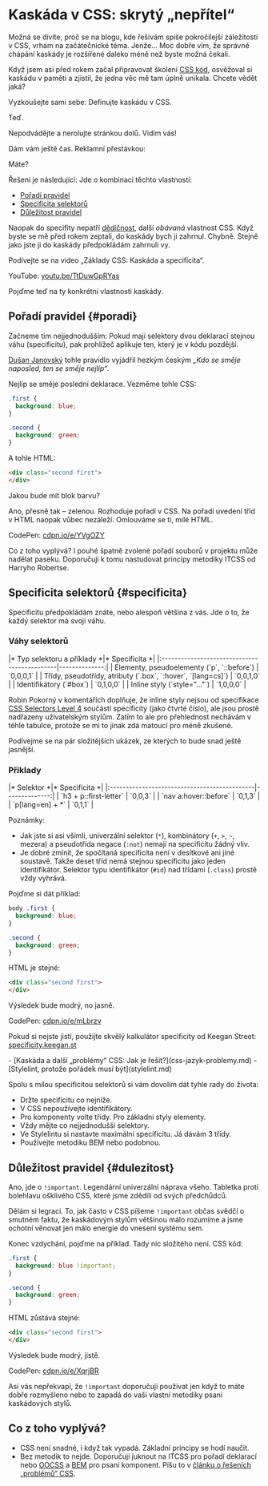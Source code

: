 # Kaskáda v CSS: skrytý „nepřítel“

Možná se divíte, proč se na blogu, kde řešívám spíše pokročilejší záležitosti v CSS, vrhám na začátečnické téma. Jenže… Moc dobře vím, že správné chápání kaskády je rozšířené daleko méně než byste možná čekali.

Když jsem asi před rokem začal připravovat školení [CSS kód](https://www.vzhurudolu.cz/kurzy/css-kod), osvěžoval si kaskádu v paměti a zjistil, že jedna věc mě tam úplně unikala. Chcete vědět jaká?

Vyzkoušejte sami sebe: Definujte kaskádu v CSS.

Teď.

Nepodvádějte a nerolujte stránkou dolů. Vidím vás!

Dám vám ještě čas. Reklamní přestávkou:

<!-- AdSnippet -->

Máte?

Řešení je následující: Jde o kombinaci těchto vlastností:

- [Pořadí pravidel](#poradi)
- [Specificita selektorů](#specificita)
- [Důležitost pravidel](#dulezitost)

Naopak do specifity nepatří [dědičnost](css-dedicnost.md), další *obávaná* vlastnost CSS. Když byste se mě před rokem zeptali, do kaskády bych ji zahrnul. Chybně. Stejně jako jste ji do kaskády předpokládám zahrnuli vy.

Podívejte se na video „Základy CSS: Kaskáda a specificita“.

YouTube: [youtu.be/TtDuwGpRYas](https://www.youtube.com/watch?v=TtDuwGpRYas)

Pojďme teď na ty konkrétní vlastnosti kaskády.

## Pořadí pravidel {#poradi}

Začneme tím nejjednodušším: Pokud mají selektory dvou deklarací stejnou váhu (specificitu), pak prohlížeč aplikuje ten, který je v kódu pozdější.

[Dušan Janovský](https://www.jakpsatweb.cz/css/css-kaskadovani.html) tohle pravidlo vyjádřil hezkým českým *„Kdo se směje naposled, ten se směje nejlíp“*.

Nejlíp se směje poslední deklarace. Vezměme tohle CSS:

```css
.first {
  background: blue;
}

.second {
  background: green;
}
```

A tohle HTML:

```html
<div class="second first">
</div>
```

Jakou bude mít blok barvu?

Ano, přesně tak – zelenou. Rozhoduje pořadí v CSS. Na pořadí uvedení tříd v HTML naopak vůbec nezáleží. Omlouváme se ti, milé HTML.

CodePen: [cdpn.io/e/YVgOZY](https://codepen.io/machal/pen/YVgOZY?editors=0100)

Co z toho vyplývá? I pouhé špatně zvolené pořadí souborů v projektu může nadělat paseku. Doporučuji k tomu nastudovat principy metodiky ITCSS od Harryho Robertse.

## Specificita selektorů {#specificita}

Specificitu předpokládám znáte, nebo alespoň většina z vás. Jde o to, že každý selektor má svoji váhu.

### Váhy selektorů

<div class="rwd-scrollable"  markdown="1">
|* Typ selektoru a příklady                   *|* Specificita *|
|:---------------------------------------------|--------------:|
| Elementy, pseudoelementy (`p`, `::before`)   |     `0,0,0,1` |
| Třídy, pseudotřídy, atributy (`.box`, `:hover`, `[lang=cs]`)   |     `0,0,1,0` |
| Identifikátory (`#box`)                      |     `0,1,0,0` |
| Inline styly (`style="…"`)                   |     `1,0,0,0` |
</div>

Robin Pokorný v komentářích doplňuje, že inline styly nejsou od specifikace [CSS Selectors Level 4](https://www.w3.org/TR/selectors/#specificity) součástí specificity (jako čtvrté číslo), ale jsou prostě nadřazeny uživatelským stylům. Zatím to ale pro přehlednost nechávám v téhle tabulce, protože se mi to jinak zdá matoucí pro méně zkušené.

<!-- AdSnippet -->

Podívejme se na pár složitějších ukázek, ze kterých to bude snad ještě jasnější.

### Příklady

<div class="rwd-scrollable"  markdown="1">
|* Selektor                                   *|* Specificita *|
|:---------------------------------------------|--------------:|
| `h3 + p::first-letter`                       |       `0,0,3` |
| `nav a:hover::before`                        |       `0,1,3` |
| `p[lang=en] + *`                             |       `0,1,1` |
</div>

Poznámky:

- Jak jste si asi všimli, univerzální selektor (`*`), kombinátory (`+`, `>`, `~`, mezera) a pseudotřída negace (`:not`) nemají na specificitu žádný vliv.
- Je dobré zmínit, že spočítaná specificita není v desítkové ani jiné soustavě. Takže deset tříd nemá stejnou specificitu jako jeden identifikátor. Selektor typu identifikátor (`#id`) nad třídami (`.class`) prostě vždy vyhrává.

Pojďme si dát příklad:

```css
body .first {
  background: blue;
}

.second {
  background: green;  
}
```

HTML je stejné:

```html
<div class="second first">
</div>
```

Výsledek bude modrý, no jasně.

CodePen: [cdpn.io/e/mLbrzv](https://codepen.io/machal/pen/mLbrzv?editors=0100)

Pokud si nejste jistí, použijte skvělý kalkulátor specificity od Keegan Street: [specificity.keegan.st](http://specificity.keegan.st/)

<div class="related" markdown="1">
- [Kaskáda a další „problémy“ CSS: Jak je řešit?](css-jazyk-problemy.md)
- [Stylelint, protože pořádek musí být](stylelint.md)
</div>

Spolu s milou specificitou selektorů si vám dovolím dát tyhle rady do života:

- Držte specificitu co nejníže.
- V CSS nepoužívejte identifikátory.
- Pro komponenty volte třídy. Pro základní styly elementy. 
- Vždy mějte co nejjednodušší selektory.
- Ve Stylelintu si nastavte maximální specificitu. Já dávám 3 třídy.
- Používejte metodiku BEM nebo podobnou.

## Důležitost pravidel {#dulezitost}

Ano, jde o `!important`. Legendární univerzální náprava všeho. Tabletka proti bolehlavu ošklivého CSS, které jsme zdědili od svých předchůdců.

Dělám si legraci. To, jak často v CSS píšeme `!important` občas svědčí o smutném faktu, že kaskádovým stylům většinou málo rozumíme a jsme ochotní věnovat jen málo energie do vnesení systému sem.

Konec vzdychání, pojďme na příklad. Tady nic složitého není. CSS kód:

```css
.first {
  background: blue !important;
}

.second {
  background: green;  
}
```

HTML zůstává stejné:

```html
<div class="second first">
</div>
```

Výsledek bude modrý, jistě.

CodePen: [cdpn.io/e/XqrjBR](https://codepen.io/machal/pen/XqrjBR?editors=0100)

Asi vás nepřekvapí, že `!important` doporučuji používat jen když to máte dobře rozmyšleno nebo to zapadá do vaší vlastní metodiky psaní kaskádových stylů.

## Co z toho vyplývá?

- CSS není snadné, i když tak vypadá. Základní principy se hodí naučit.
- Bez metodik to nejde. Doporučuji juknout na ITCSS pro pořadí deklarací nebo [OOCSS](oocss.md) a [BEM](bem.md) pro psaní komponent. Píšu to v  [článku o řešeních „problémů“ CSS](css-jazyk-problemy.md).

<!-- AdSnippet -->
